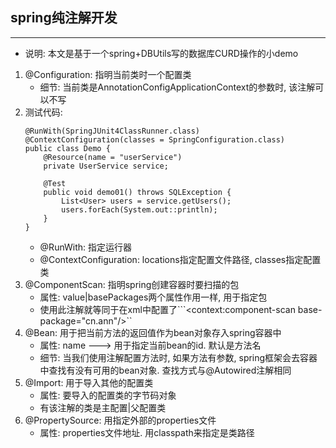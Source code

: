 ## spring纯注解开发

---
* 说明: 本文是基于一个spring+DBUtils写的数据库CURD操作的小demo
1. @Configuration: 指明当前类时一个配置类
   * 细节: 当前类是AnnotationConfigApplicationContext的参数时, 该注解可以不写
2. 测试代码:
   ```
   @RunWith(SpringJUnit4ClassRunner.class)
   @ContextConfiguration(classes = SpringConfiguration.class)
   public class Demo {
       @Resource(name = "userService")
       private UserService service;
   
       @Test
       public void demo01() throws SQLException {
           List<User> users = service.getUsers();
           users.forEach(System.out::println);
       }
   }
   ```
   * @RunWith: 指定运行器
   * @ContextConfiguration: locations指定配置文件路径, classes指定配置类
3. @ComponentScan: 指明spring创建容器时要扫描的包
   * 属性: value|basePackages两个属性作用一样, 用于指定包
   * 使用此注解就等同于在xml中配置了```<context:component-scan base-package="cn.ann"/>``
4. @Bean: 用于把当前方法的返回值作为bean对象存入spring容器中
   * 属性: name ---> 用于指定当前bean的id. 默认是方法名
   * 细节: 当我们使用注解配置方法时, 如果方法有参数, spring框架会去容器中查找有没有可用的bean对象. 查找方式与@Autowired注解相同
5. @Import: 用于导入其他的配置类
   * 属性: 要导入的配置类的字节码对象
   * 有该注解的类是主配置|父配置类
6. @PropertySource: 用指定外部的properties文件
   * 属性: properties文件地址. 用classpath来指定是类路径
